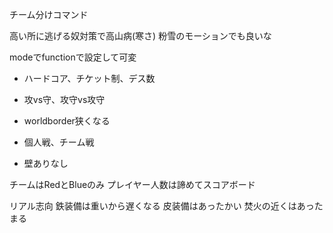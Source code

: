 チーム分けコマンド

高い所に逃げる奴対策で高山病(寒さ)
	粉雪のモーションでも良いな

modeでfunctionで設定して可変

- ハードコア、チケット制、デス数
- 攻vs守、攻守vs攻守
- worldborder狭くなる
- 個人戦、チーム戦

- 壁ありなし

チームはRedとBlueのみ
プレイヤー人数は諦めてスコアボード

リアル志向
鉄装備は重いから遅くなる
皮装備はあったかい
焚火の近くはあったまる